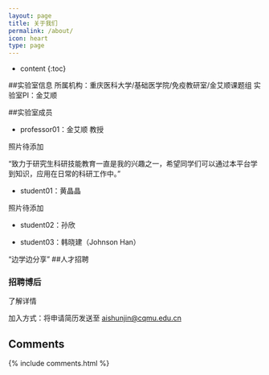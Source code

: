 ```yaml
---
layout: page
title: 关于我们
permalink: /about/
icon: heart
type: page
---
```


* content
{:toc}


##实验室信息
所属机构：重庆医科大学/基础医学院/免疫教研室/金艾顺课题组
实验室PI：金艾顺

##实验室成员
- professor01：金艾顺 教授

照片待添加

“致力于研究生科研技能教育一直是我的兴趣之一，希望同学们可以通过本平台学到知识，应用在日常的科研工作中。”

- student01：黄晶晶

照片待添加

- student02：孙欣

- student03：韩晓建（Johnson Han）

“边学边分享”
##人才招聘
### 招聘博后
了解详情

加入方式：将申请简历发送至 aishunjin@cqmu.edu.cn

## Comments

{% include comments.html %}
